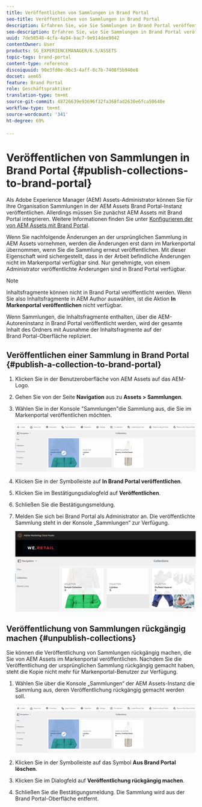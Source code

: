 ```yaml
---
title: Veröffentlichen von Sammlungen in Brand Portal
seo-title: Veröffentlichen von Sammlungen in Brand Portal
description: Erfahren Sie, wie Sie Sammlungen in Brand Portal veröffentlichen und Veröffentlichungen rückgängig machen können.
seo-description: Erfahren Sie, wie Sie Sammlungen in Brand Portal veröffentlichen und Veröffentlichungen rückgängig machen können.
uuid: 7de58548-4cfa-4a94-bac7-9e914dee9042
contentOwner: User
products: SG_EXPERIENCEMANAGER/6.5/ASSETS
topic-tags: brand-portal
content-type: reference
discoiquuid: 90e3fd0e-9bc3-4aff-8c7b-7408f5b940e8
docset: aem65
feature: Brand Portal
role: Geschäftspraktiker
translation-type: tm+mt
source-git-commit: 48726639e93696f32fa368fad2630e6fca50640e
workflow-type: tm+mt
source-wordcount: '341'
ht-degree: 69%

---
```



# Veröffentlichen von Sammlungen in Brand Portal {#publish-collections-to-brand-portal}

Als Adobe Experience Manager (AEM) Assets-Administrator können Sie für Ihre Organisation Sammlungen in der AEM Assets Brand Portal-Instanz veröffentlichen. Allerdings müssen Sie zunächst AEM Assets mit Brand Portal integrieren. Weitere Informationen finden Sie unter [Konfigurieren der von AEM Assets mit Brand Portal](/help/assets/configure-aem-assets-with-brand-portal.md).

Wenn Sie nachfolgende Änderungen an der ursprünglichen Sammlung in AEM Assets vornehmen, werden die Änderungen erst dann im Markenportal übernommen, wenn Sie die Sammlung erneut veröffentlichen. Mit dieser Eigenschaft wird sichergestellt, dass in der Arbeit befindliche Änderungen nicht im Markenportal verfügbar sind. Nur genehmigte, von einem Administrator veröffentlichte Änderungen sind in Brand Portal verfügbar.

>[!NOTE]
>
>Inhaltsfragmente können nicht in Brand Portal veröffentlicht werden. Wenn Sie also Inhaltsfragmente in AEM Author auswählen, ist die Aktion **In Markenportal veröffentlichen** nicht verfügbar.
>
>Wenn Sammlungen, die Inhaltsfragmente enthalten, über die AEM-Autoreninstanz in Brand Portal veröffentlicht werden, wird der gesamte Inhalt des Ordners mit Ausnahme der Inhaltsfragmente auf der Brand Portal-Oberfläche repliziert.

## Veröffentlichen einer Sammlung in Brand Portal {#publish-a-collection-to-brand-portal}

1. Klicken Sie in der Benutzeroberfläche von AEM Assets auf das AEM-Logo.
1. Gehen Sie von der Seite **Navigation** aus zu **Assets > Sammlungen**.
1. Wählen Sie in der Konsole &quot;Sammlungen&quot;die Sammlung aus, die Sie im Markenportal veröffentlichen möchten.

   ![Sammlung auswählen](assets/select_collection.png)

1. Klicken Sie in der Symbolleiste auf **In Brand Portal veröffentlichen**.
1. Klicken Sie im Bestätigungsdialogfeld auf **Veröffentlichen**.
1. Schließen Sie die Bestätigungsmeldung.
1. Melden Sie sich bei Brand Portal als Administrator an. Die veröffentlichte Sammlung steht in der Konsole „Sammlungen“ zur Verfügung.

   ![Veröffentlichte Sammlung](assets/published_collection.png)

## Veröffentlichung von Sammlungen rückgängig machen {#unpublish-collections}

Sie können die Veröffentlichung von Sammlungen rückgängig machen, die Sie von AEM Assets im Markenportal veröffentlichen. Nachdem Sie die Veröffentlichung der ursprünglichen Sammlung rückgängig gemacht haben, steht die Kopie nicht mehr für Markenportal-Benutzer zur Verfügung.

1. Wählen Sie über die Konsole „Sammlungen“ der AEM Assets-Instanz die Sammlung aus, deren Veröffentlichung rückgängig gemacht werden soll.

   ![select_collection-1](assets/select_collection-1.png)

1. Klicken Sie in der Symbolleiste auf das Symbol **Aus Brand Portal löschen**.
1. Klicken Sie im Dialogfeld auf **Veröffentlichung rückgängig machen**.
1. Schließen Sie die Bestätigungsmeldung. Die Sammlung wird aus der Brand Portal-Oberfläche entfernt.

